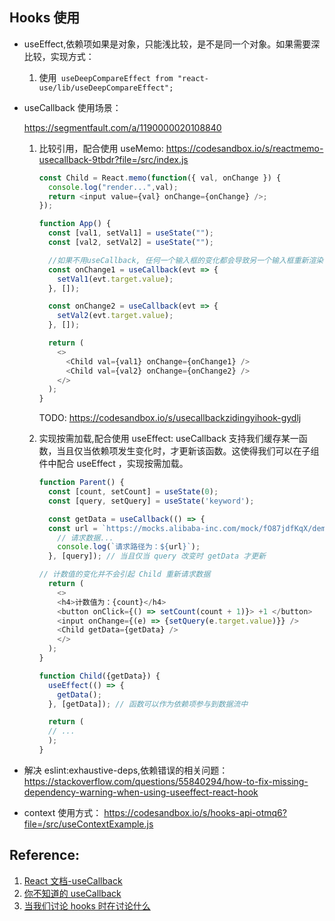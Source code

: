 ## Hooks 使用

- useEffect,依赖项如果是对象，只能浅比较，是不是同一个对象。如果需要深比较，实现方式：

  1. 使用` useDeepCompareEffect from "react-use/lib/useDeepCompareEffect";`

- useCallback 使用场景：

  https://segmentfault.com/a/1190000020108840

  1.  比较引用，配合使用 useMemo:
      https://codesandbox.io/s/reactmemo-usecallback-9tbdr?file=/src/index.js

      ```js
      const Child = React.memo(function({ val, onChange }) {
        console.log("render...",val);
        return <input value={val} onChange={onChange} />;
      });

      function App() {
        const [val1, setVal1] = useState("");
        const [val2, setVal2] = useState("");

        //如果不用useCallback, 任何一个输入框的变化都会导致另一个输入框重新渲染
        const onChange1 = useCallback(evt => {
          setVal1(evt.target.value);
        }, []);

        const onChange2 = useCallback(evt => {
          setVal2(evt.target.value);
        }, []);

        return (
          <>
            <Child val={val1} onChange={onChange1} />
            <Child val={val2} onChange={onChange2} />
          </>
        );
      }
      ```

      TODO: https://codesandbox.io/s/usecallbackzidingyihook-gydlj

  2.  实现按需加载,配合使用 useEffect:
      useCallback 支持我们缓存某一函数，当且仅当依赖项发生变化时，才更新该函数。这使得我们可以在子组件中配合 useEffect ，实现按需加载。

      ```js
      function Parent() {
        const [count, setCount] = useState(0);
        const [query, setQuery] = useState('keyword');

        const getData = useCallback(() => {
        const url = `https://mocks.alibaba-inc.com/mock/fO87jdfKqX/demo/queryData.json?query=${query}`;
          // 请求数据...
          console.log(`请求路径为：${url}`);
        }, [query]); // 当且仅当 query 改变时 getData 才更新

      // 计数值的变化并不会引起 Child 重新请求数据
        return (
          <>
          <h4>计数值为：{count}</h4>
          <button onClick={() => setCount(count + 1)}> +1 </button>
          <input onChange={(e) => {setQuery(e.target.value)}} />
          <Child getData={getData} />
          </>
        );
      }

      function Child({getData}) {
        useEffect(() => {
          getData();
        }, [getData]); // 函数可以作为依赖项参与到数据流中

        return (
        // ...
        );
      }
      ```

- 解决 eslint:exhaustive-deps,依赖错误的相关问题：
  https://stackoverflow.com/questions/55840294/how-to-fix-missing-dependency-warning-when-using-useeffect-react-hook

- context 使用方式：
  https://codesandbox.io/s/hooks-api-otmq6?file=/src/useContextExample.js

## Reference:

1. [React 文档-useCallback](https://zh-hans.reactjs.org/docs/hooks-reference.html#usecallback)
2. [你不知道的 useCallback](https://segmentfault.com/a/1190000020108840)
3. [当我们讨论 hooks 时在讨论什么](https://zhuanlan.zhihu.com/p/328540840)

